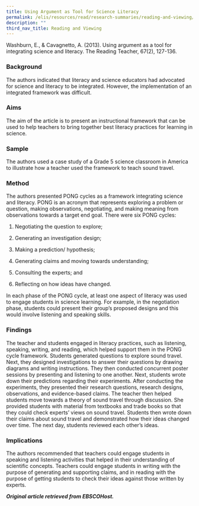 ```yaml
---
title: Using Argument as Tool for Science Literacy
permalink: /elis/resources/read/research-summaries/reading-and-viewing/using-argument-for-science-literacy/
description: ""
third_nav_title: Reading and Viewing
---
```

Washburn, E., & Cavagnetto, A. (2013). Using argument as a tool for integrating science and literacy. The Reading Teacher, 67(2), 127-136.

### Background

The authors indicated that literacy and science educators had advocated for science and literacy to be integrated. However, the implementation of an integrated framework was difficult.

### Aims

The aim of the article is to present an instructional framework that can be used to help teachers to bring together best literacy practices for learning in science.

### Sample

The authors used a case study of a Grade 5 science classroom in America to illustrate how a teacher used the framework to teach sound travel.

### Method

The authors presented PONG cycles as a framework integrating science and literacy. PONG is an acronym that represents exploring a problem or question, making observations, negotiating, and making meaning from observations towards a target end goal. There were six PONG cycles:

1. Negotiating the question to explore;

2. Generating an investigation design;

3. Making a prediction/ hypothesis;

4. Generating claims and moving towards understanding;

5. Consulting the experts; and

6. Reflecting on how ideas have changed.

In each phase of the PONG cycle, at least one aspect of literacy was used to engage students in science learning. For example, in the negotiation phase, students could present their group’s proposed designs and this would involve listening and speaking skills.

### Findings

The teacher and students engaged in literacy practices, such as listening, speaking, writing, and reading, which helped support them in the PONG cycle framework. Students generated questions to explore sound travel. Next, they designed investigations to answer their questions by drawing diagrams and writing instructions. They then conducted concurrent poster sessions by presenting and listening to one another. Next, students wrote down their predictions regarding their experiments. After conducting the experiments, they presented their research questions, research designs, observations, and evidence-based claims. The teacher then helped students move towards a theory of sound travel through discussion. She provided students with material from textbooks and trade books so that they could check experts’ views on sound travel. Students then wrote down their claims about sound travel and demonstrated how their ideas changed over time. The next day, students reviewed each other’s ideas.

### Implications

The authors recommended that teachers could engage students in speaking and listening activities that helped in their understanding of scientific concepts. Teachers could engage students in writing with the purpose of generating and supporting claims, and in reading with the purpose of getting students to check their ideas against those written by experts.

_**Original article retrieved from EBSCOHost.**_